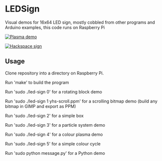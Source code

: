 LEDSign
=======

Visual demos for 16x64 LED sign, mostly cobbled from other programs and Arduino examples, this code runs on Raspberry Pi

[![Plasma demo](http://img.youtube.com/vi/KiPLsGjKtl8/0.jpg)](http://www.youtube.com/watch?v=KiPLsGjKtl8)

[![Hackspace sign](http://img.youtube.com/vi/Se_DR5I9aaM/0.jpg)](http://www.youtube.com/watch?v=Se_DR5I9aaM)

Usage
-----
Clone repository into a directory on Raspberry Pi.

Run 'make' to build the program

Run 'sudo ./led-sign 0' for a rotating block demo

Run 'sudo ./led-sign 1 yhs-scroll.ppm' for a scrolling bitmap demo (build any bitmap in GIMP and export as PPM)

Run 'sudo ./led-sign 2' for a simple box

Run 'sudo ./led-sign 3' for a particle system demo

Run 'sudo ./led-sign 4' for a colour plasma demo

Run 'sudo ./led-sign 5' for a simple colour cycle

Run 'sudo python message.py' for a Python demo
